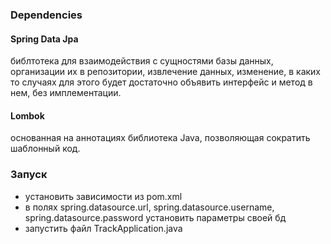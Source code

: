 ### Dependencies
#### Spring Data Jpa 
библтотека для взаимодействия с сущностями базы данных, организации их в репозитории, извлечение данных, изменение, в каких то случаях для этого будет достаточно объявить интерфейс и метод в нем, без имплементации.
#### Lombok
основанная на аннотациях библиотека Java, позволяющая сократить шаблонный код.

### Запуск
- установить зависимости из pom.xml
- в полях spring.datasource.url, spring.datasource.username, spring.datasource.password установить параметры своей бд
- запустить файл TrackApplication.java